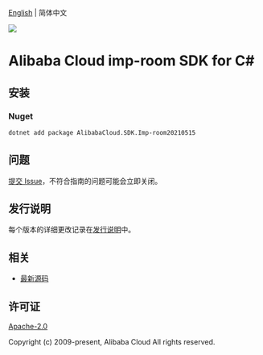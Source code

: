 [English](README.md) | 简体中文

![](https://aliyunsdk-pages.alicdn.com/icons/AlibabaCloud.svg)

# Alibaba Cloud imp-room SDK for C#

## 安装

### Nuget

```bash
dotnet add package AlibabaCloud.SDK.Imp-room20210515
```

## 问题

[提交 Issue](https://github.com/aliyun/alibabacloud-csharp-sdk/issues/new)，不符合指南的问题可能会立即关闭。

## 发行说明

每个版本的详细更改记录在[发行说明](./ChangeLog.md)中。

## 相关

* [最新源码](https://github.com/aliyun/alibabacloud-csharp-sdk/)

## 许可证

[Apache-2.0](http://www.apache.org/licenses/LICENSE-2.0)

Copyright (c) 2009-present, Alibaba Cloud All rights reserved.
